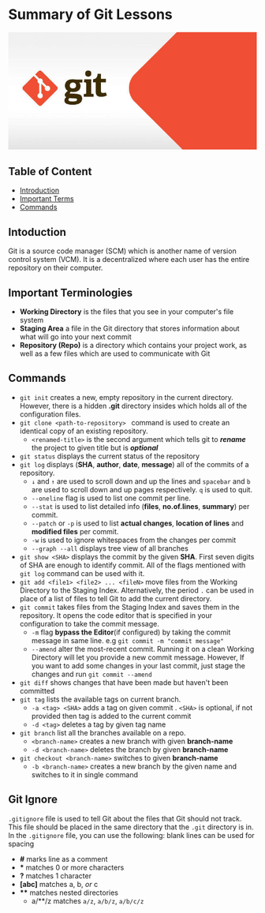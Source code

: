Summary of Git Lessons
======================

![](git-header.jpg)

## Table of Content

 - [Introduction](#Introduction)
 - [Important Terms](#Important-Terminologies)
 - [Commands](#Commands)

## Intoduction
 Git is a source code manager (SCM) which is another name of version control system (VCM). It is a decentralized where each user has the entire repository on their computer.

## Important Terminologies
  - __Working Directory__ is the files that you see in your computer's file system
  - __Staging Area__ a file in the Git directory that stores information about what will go into your next commit
  - __Repository (Repo)__ is a directory which contains your project work, as well as a few files which are used to communicate with Git

## Commands
  - ```git init```
    creates a new, empty repository in the current directory. However, there is a hidden __.git__ directory insides which holds all of the configuration files.
  - ```git clone <path-to-repository> ```
    command is used to create an identical copy of an existing repository.
      - ``<renamed-title>`` is the second argument which tells git to __*rename*__ the project to given title but is __*optional*__
  - ```git status```
    displays the current status of the repository
  - ```git log```
    displays (__SHA__, __author__, __date__, __message__) all of the commits of a repository.
      - ```↓``` and ```↑``` are used to scroll down and up the lines and ```spacebar``` and ```b``` are used to scroll down and up pages respectively. ```q``` is used to quit.
      - ```--oneline``` flag is used to list one commit per line.
      - ```--stat``` is used to list detailed info (__files__, __no.of.lines__, __summary__) per commit.
      -  ```--patch``` or ```-p``` is used to list __actual changes__, __location of lines__ and __modified files__ per commit.
      - ```-w``` is used to ignore whitespaces from the changes per commit
      - ```--graph --all``` displays tree view of all branches
  - ```git show <SHA>```
    displays the commit by the given __SHA__. First seven digits of SHA are enough to identify commit. All of the flags mentioned with ```git log``` command can be used with it.
  - ```git add <file1> <file2> ... <fileN>```
    move files from the Working Directory to the Staging Index.
    Alternatively, the period ```.``` can be used in place of a list of files to tell Git to add the current directory.
  - ```git commit```
    takes files from the Staging Index and saves them in the repository. It opens the code editor that is specified in your configuration to take the commit message.
      - ```-m``` flag __bypass the Editor__(if configured) by taking the commit message in same line. e.g ```git commit -m "commit message"```
      - ```--amend``` alter the most-recent commit. Running it on a clean Working Directory will let you provide a new commit message. However, If you want to add some changes in your last commit, just stage the changes and run ```git commit --amend```
  - ```git diff```
    shows changes that have been made but haven't been committed
  - ```git tag```
    lists the available tags on current branch.
      - ```-a <tag> <SHA>``` adds a tag __<tag>__ on given commit __<SHA>__. ```<SHA>``` is optional, if not provided then tag is added to the current commit
      - ```-d <tag>``` deletes a tag by given tag __<tag>__ name
  - ```git branch```
    list all the branches available on a repo.
      - ```<branch-name>``` creates a new branch with given __branch-name__
      - ```-d <branch-name>``` deletes the branch by given __branch-name__
  - ```git checkout <branch-name>```
    switches to given __branch-name__
      - ```-b <branch-name>``` creates a new branch by the given name and switches to it in single command




## Git Ignore
  ```.gitignore``` file is used to tell Git about the files that Git should not track. This file should be placed in the same directory that the ```.git``` directory is in.
  In the ```.gitignore``` file, you can use the following:
  blank lines can be used for spacing
  - __#__ marks line as a comment
  - __*__ matches 0 or more characters
  - __?__ matches 1 character
  - __[abc]__ matches a, b, _or_ c
  - __**__ matches nested directories
    - a/**/z matches
      ```a/z```,
      ```a/b/z```,
      ``a/b/c/z``



